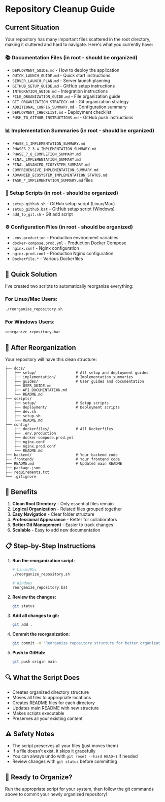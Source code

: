 # Repository Cleanup Guide

## Current Situation
Your repository has many important files scattered in the root directory, making it cluttered and hard to navigate. Here's what you currently have:

### 📚 Documentation Files (in root - should be organized)
- `DEPLOYMENT_GUIDE.md` - How to deploy the application
- `QUICK_LAUNCH_GUIDE.md` - Quick start instructions
- `SERVER_LAUNCH_PLAN.md` - Server launch planning
- `GITHUB_SETUP_GUIDE.md` - GitHub setup instructions
- `INTEGRATION_GUIDE.md` - Integration instructions
- `FILE_ORGANIZATION_GUIDE.md` - File organization guide
- `GIT_ORGANIZATION_STRATEGY.md` - Git organization strategy
- `ADDITIONAL_CONFIG_SUMMARY.md` - Configuration summary
- `DEPLOYMENT_CHECKLIST.md` - Deployment checklist
- `PUSH_TO_GITHUB_INSTRUCTIONS.md` - GitHub push instructions

### 📊 Implementation Summaries (in root - should be organized)
- `PHASE_1_IMPLEMENTATION_SUMMARY.md`
- `PHASES_2_3_4_IMPLEMENTATION_SUMMARY.md`
- `PHASE_7_8_COMPLETION_SUMMARY.md`
- `FINAL_IMPLEMENTATION_SUMMARY.md`
- `FINAL_ADVANCED_ECOSYSTEM_SUMMARY.md`
- `COMPREHENSIVE_IMPLEMENTATION_SUMMARY.md`
- `ADVANCED_ECOSYSTEM_IMPLEMENTATION_STATUS.md`
- `TASK_*_IMPLEMENTATION_SUMMARY.md` files

### 🔧 Setup Scripts (in root - should be organized)
- `setup_github.sh` - GitHub setup script (Linux/Mac)
- `setup_github.bat` - GitHub setup script (Windows)
- `add_to_git.sh` - Git add script

### ⚙️ Configuration Files (in root - should be organized)
- `.env.production` - Production environment variables
- `docker-compose.prod.yml` - Production Docker Compose
- `nginx.conf` - Nginx configuration
- `nginx.prod.conf` - Production Nginx configuration
- `Dockerfile.*` - Various Dockerfiles

## 🚀 Quick Solution

I've created two scripts to automatically reorganize everything:

### For Linux/Mac Users:
```bash
./reorganize_repository.sh
```

### For Windows Users:
```cmd
reorganize_repository.bat
```

## 📁 After Reorganization

Your repository will have this clean structure:

```
├── docs/
│   ├── setup/                  # All setup and deployment guides
│   ├── implementation/         # Implementation summaries
│   ├── guides/                 # User guides and documentation
│   ├── USER_GUIDE.md
│   ├── API_DOCUMENTATION.md
│   └── README.md
├── scripts/
│   ├── setup/                  # Setup scripts
│   ├── deployment/             # Deployment scripts
│   ├── dev.sh
│   ├── setup.sh
│   └── README.md
├── config/
│   ├── dockerfiles/            # All Dockerfiles
│   ├── .env.production
│   ├── docker-compose.prod.yml
│   ├── nginx.conf
│   ├── nginx.prod.conf
│   └── README.md
├── backend/                    # Your backend code
├── frontend/                   # Your frontend code
├── README.md                   # Updated main README
├── package.json
├── requirements.txt
└── .gitignore
```

## 🎯 Benefits

1. **Clean Root Directory** - Only essential files remain
2. **Logical Organization** - Related files grouped together
3. **Easy Navigation** - Clear folder structure
4. **Professional Appearance** - Better for collaborators
5. **Better Git Management** - Easier to track changes
6. **Scalable** - Easy to add new documentation

## 📋 Step-by-Step Instructions

1. **Run the reorganization script:**
   ```bash
   # Linux/Mac
   ./reorganize_repository.sh
   
   # Windows
   reorganize_repository.bat
   ```

2. **Review the changes:**
   ```bash
   git status
   ```

3. **Add all changes to git:**
   ```bash
   git add .
   ```

4. **Commit the reorganization:**
   ```bash
   git commit -m "Reorganize repository structure for better organization"
   ```

5. **Push to GitHub:**
   ```bash
   git push origin main
   ```

## 🔍 What the Script Does

- Creates organized directory structure
- Moves all files to appropriate locations
- Creates README files for each directory
- Updates main README with new structure
- Makes scripts executable
- Preserves all your existing content

## ⚠️ Safety Notes

- The script preserves all your files (just moves them)
- If a file doesn't exist, it skips it gracefully
- You can always undo with `git reset --hard HEAD~1` if needed
- Review changes with `git status` before committing

## 🚀 Ready to Organize?

Run the appropriate script for your system, then follow the git commands above to commit your newly organized repository!